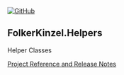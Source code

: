 [![GitHub](https://img.shields.io/github/license/FolkerKinzel/Helpers)](https://github.com/FolkerKinzel/Helpers/blob/master/LICENSE)

## FolkerKinzel.Helpers

Helper Classes

[Project Reference and Release Notes](https://github.com/FolkerKinzel/Helpers/releases/tag/v1.0.0)

